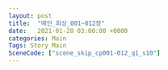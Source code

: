 ```yaml
---
layout: post
title:  "메인_회상_001~012장"
date:   2021-01-28 03:00:00 +0000
categories: Main
Tags: Story Main
SceneCode: ["scene_skip_cp001-012_q1_s10"]
---
```

